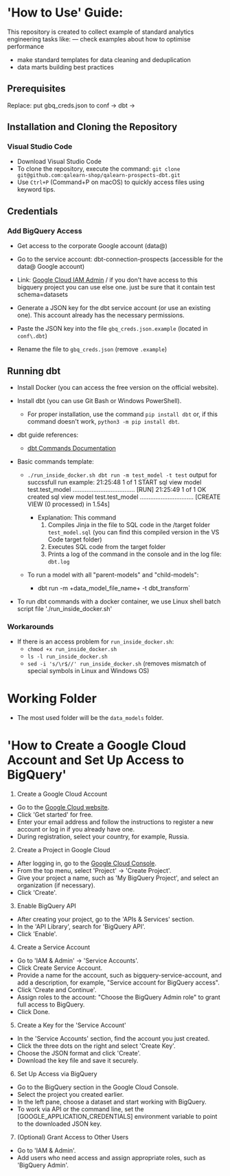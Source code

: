 # 'How to Use' Guide:

This repository is created to collect example of standard analytics engineering tasks like:
— check examples about how to optimise performance
- make standard templates for data cleaning and deduplication
- data marts building best practices


## Prerequisites

Replace:
put gbq_creds.json to conf -> dbt ->


## Installation and Cloning the Repository

### Visual Studio Code

- Download Visual Studio Code
- To clone the repository, execute the command: `git clone git@github.com:qalearn-shop/qalearn-prospects-dbt.git`
- Use `Ctrl+P` (Command+P on macOS) to quickly access files using keyword tips.

## Credentials

### Add BigQuery Access

- Get access to the corporate Google account (data@)
- Go to the service account: dbt-connection-prospects (accessible for the data@ Google account)
- Link: [Google Cloud IAM Admin](https://console.cloud.google.com/iam-admin/serviceaccounts/details/115993050948348682423/keys?hl=en&project=qalearn-prospects) / if you don't have access to this bigquery project you can use else one. just be sure that it contain test schema=datasets

- Generate a JSON key for the dbt service account (or use an existing one). This account already has the necessary permissions.
- Paste the JSON key into the file `gbq_creds.json.example` (located in `conf\.dbt`)
- Rename the file to `gbq_creds.json` (remove `.example`)

## Running dbt

- Install Docker (you can access the free version on the official website).
- Install dbt (you can use Git Bash or Windows PowerShell).
  - For proper installation, use the command `pip install dbt` or, if this command doesn't work, `python3 -m pip install dbt`.
- dbt guide references:
  - [dbt Commands Documentation](https://docs.getdbt.com/reference/dbt-commands)
- Basic commands template:

  - `./run_inside_docker.sh dbt run -m test_model -t test`
        output for succssfull run example:
            21:25:48  1 of 1 START sql view model test.test_model .................................... [RUN]
            21:25:49  1 of 1 OK created sql view model test.test_model ............................... [CREATE VIEW (0 processed) in 1.54s]

    - Explanation: This command
      1. Compiles Jinja in the file to SQL code in the /target folder `test_model.sql` (you can find this compiled version in the VS Code target folder)
      2. Executes SQL code from the target folder
      3. Prints a log of the command in the console and in the log file: `dbt.log`
  - To run a model with all "parent-models" and "child-models":
    - dbt run -m +data_model_file_name+ -t dbt_transform`

- To run dbt commands with a docker container, we use Linux shell batch script file './run_inside_docker.sh'


### Workarounds

- If there is an access problem for `run_inside_docker.sh`:
  - `chmod +x run_inside_docker.sh`
  - `ls -l run_inside_docker.sh`
  - `sed -i 's/\r$//' run_inside_docker.sh` (removes mismatch of special symbols in Linux and Windows OS)

# Working Folder

- The most used folder will be the `data_models` folder.

# 'How to Create a Google Cloud Account and Set Up Access to BigQuery'

1. Create a Google Cloud Account
 - Go to the [Google Cloud website](https://cloud.google.com/).
 - Click 'Get started' for free.
 - Enter your email address and follow the instructions to register a new account or log in if you already have one.
 - During registration, select your country, for example, Russia.

2. Create a Project in Google Cloud
 - After logging in, go to the [Google Cloud Console](https://console.cloud.google.com/).
 - From the top menu, select 'Project' → 'Create Project'.
 - Give your project a name, such as 'My BigQuery Project', and select an organization (if necessary).
 - Click 'Create'.

 3. Enable BigQuery API
 - After creating your project, go to the 'APIs & Services' section.
 - In the 'API Library', search for 'BigQuery API'.
 - Click 'Enable'.

 4. Create a Service Account
 - Go to 'IAM & Admin' → 'Service Accounts'.
 - Click Create Service Account.
 - Provide a name for the account, such as bigquery-service-account, and add a description, for example, "Service account for BigQuery access".
 - Click 'Create and Continue'.
 - Assign roles to the account:
  "Choose the BigQuery Admin role" to grant full access to BigQuery.
 - Click Done.

 5. Create a Key for the 'Service Account'
 - In the 'Service Accounts' section, find the account you just created.
 - Click the three dots on the right and select 'Create Key'.
 - Choose the JSON format and click 'Create'.
 - Download the key file and save it securely.

 6. Set Up Access via BigQuery
 - Go to the BigQuery section in the Google Cloud Console.
 - Select the project you created earlier.
 - In the left pane, choose a dataset and start working with BigQuery.
 - To work via API or the command line, set the [GOOGLE_APPLICATION_CREDENTIALS] environment variable to point to the downloaded JSON key.

 7. (Optional) Grant Access to Other Users
 - Go to 'IAM & Admin'.
 - Add users who need access and assign appropriate roles, such as 'BigQuery Admin'.
 
